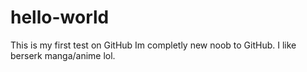# hello-world
This is my first test on GitHub
Im completly new noob to GitHub. I like berserk manga/anime lol.
